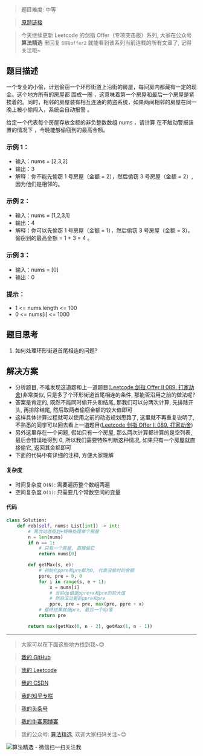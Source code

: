 > 题目难度: 中等

> [原题链接](https://leetcode.cn/problems/PzWKhm/)

> 今天继续更新 Leetcode 的剑指 Offer（专项突击版）系列, 大家在公众号 **算法精选** 里回复 `剑指offer2` 就能看到该系列当前连载的所有文章了, 记得关注哦~

## 题目描述

一个专业的小偷，计划偷窃一个环形街道上沿街的房屋，每间房内都藏有一定的现金。这个地方所有的房屋都 围成一圈 ，这意味着第一个房屋和最后一个房屋是紧挨着的。同时，相邻的房屋装有相互连通的防盗系统，如果两间相邻的房屋在同一晚上被小偷闯入，系统会自动报警 。

给定一个代表每个房屋存放金额的非负整数数组 nums ，请计算 在不触动警报装置的情况下 ，今晚能够偷窃到的最高金额。

### 示例 1：

- 输入：nums = [2,3,2]
- 输出：3
- 解释：你不能先偷窃 1 号房屋（金额 = 2），然后偷窃 3 号房屋（金额 = 2）, 因为他们是相邻的。

### 示例 2：

- 输入：nums = [1,2,3,1]
- 输出：4
- 解释：你可以先偷窃 1 号房屋（金额 = 1），然后偷窃 3 号房屋（金额 = 3）。偷窃到的最高金额 = 1 + 3 = 4 。

### 示例 3：

- 输入：nums = [0]
- 输出：0

### 提示：

- 1 <= nums.length <= 100
- 0 <= nums[i] <= 1000

## 题目思考

1. 如何处理环形街道首尾相连的问题?

## 解决方案

- 分析题目, 不难发现这道题和上一道题目([Leetcode 剑指 Offer II 089. 打家劫舍](https://mp.weixin.qq.com/s?__biz=MzA5MDk1MjI5MA==&mid=2247484853&idx=1&sn=f5bacc92269f4713aa5cf16ccee66206#rd))非常类似, 只是多了个环形街道首尾相连的条件, 那能否沿用之前的做法呢?
- 答案是肯定的, 既然不能同时偷开头和结尾, 那我们可以分两次计算, 先排除开头, 再排除结尾, 然后取两者偷窃金额的较大值即可
- 这样具体计算过程就可以使用之前的动态规划思路了, 这里就不再重复说明了, 不熟悉的同学可以回去看上一道题目([Leetcode 剑指 Offer II 089. 打家劫舍](https://mp.weixin.qq.com/s?__biz=MzA5MDk1MjI5MA==&mid=2247484853&idx=1&sn=f5bacc92269f4713aa5cf16ccee66206#rd))
- 另外这里存在一个问题, 假如只有一个房屋, 那么两次计算都计算的是空列表, 最后会错误地得到 0, 所以我们需要特殊判断这种情况, 如果只有一个房屋就直接偷它, 返回其金额即可
- 下面的代码中有详细的注释, 方便大家理解

#### 复杂度

- 时间复杂度 `O(N)`: 需要遍历整个数组两遍
- 空间复杂度 `O(1)`: 只需要几个常数空间的变量

#### 代码

```python
class Solution:
    def rob(self, nums: List[int]) -> int:
        # 两次动态规划+特殊处理单个房屋
        n = len(nums)
        if n == 1:
            # 只有一个房屋, 直接偷它
            return nums[0]

        def getMax(s, e):
            # 初始化ppre和pre都为0, 代表没偷时的金额
            ppre, pre = 0, 0
            for i in range(s, e + 1):
                x = nums[i]
                # 当前dp值是ppre+x和pre的较大值
                # 然后滚动更新ppre和pre
                ppre, pre = pre, max(pre, ppre + x)
            # 最终结果就是pre, 最后一个dp值
            return pre

        return max(getMax(0, n - 2), getMax(1, n - 1))
```

---

> 大家可以在下面这些地方找到我~😊

> [我的 GitHub](https://github.com/zjulyx)

> [我的 Leetcode](https://leetcode-cn.com/u/suibianfahui/)

> [我的 CSDN](https://me.csdn.net/zjulyx1993)

> [我的知乎专栏](https://zhuanlan.zhihu.com/c_1242508721932464128)

> [我的头条号](https://www.toutiao.com/c/user/1090304683804520/#mid=1671643017345028)

> [我的牛客网博客](https://blog.nowcoder.net/zjulyx)

> 我的公众号: [算法精选](https://mp.weixin.qq.com/s?__biz=MzA5MDk1MjI5MA==&mid=2247484158&idx=1&sn=90176bac32cf7af40e4074c721fd8a95&chksm=900285f3a7750ce5a068c9c9773781461819633f2fd60533732637ec9520c908371ebc218d49&scene=178&cur_album_id=1386231241346859009#rd), 欢迎大家扫码关注~😊

![算法精选 - 微信扫一扫关注我](https://pic1.zhimg.com/80/v2-7c988a7b35886df51596ef23616764ac_1440w.jpg)
